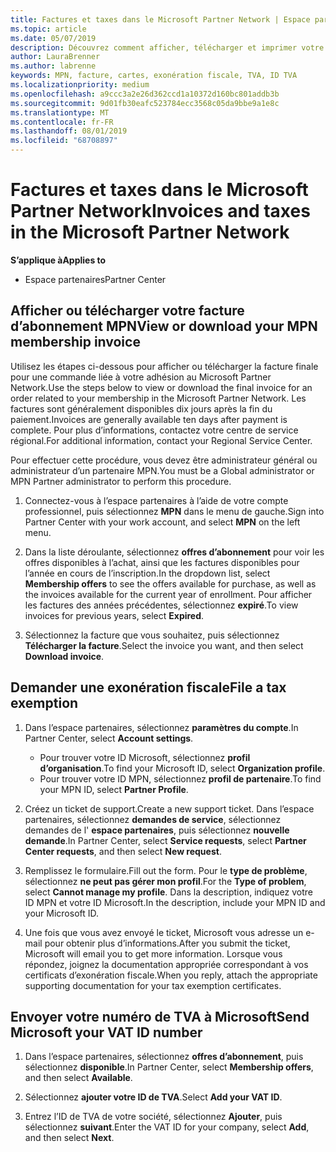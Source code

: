 ```yaml
---
title: Factures et taxes dans le Microsoft Partner Network | Espace partenaires
ms.topic: article
ms.date: 05/07/2019
description: Découvrez comment afficher, télécharger et imprimer votre abonnement MPN iVoice, ainsi qu’un fichier d’exemption de taxe et envoyer votre numéro d’identification de T.V.A. à Microsoft.
author: LauraBrenner
ms.author: labrenne
keywords: MPN, facture, cartes, exonération fiscale, TVA, ID TVA
ms.localizationpriority: medium
ms.openlocfilehash: a9ccc3a2e26d362ccd1a10372d160bc801addb3b
ms.sourcegitcommit: 9d01fb30eafc523784ecc3568c05da9bbe9a1e8c
ms.translationtype: MT
ms.contentlocale: fr-FR
ms.lasthandoff: 08/01/2019
ms.locfileid: "68708897"
---
```

# <a name="invoices-and-taxes-in-the-microsoft-partner-network"></a><span data-ttu-id="c868a-104">Factures et taxes dans le Microsoft Partner Network</span><span class="sxs-lookup"><span data-stu-id="c868a-104">Invoices and taxes in the Microsoft Partner Network</span></span>

<span data-ttu-id="c868a-105">**S’applique à**</span><span class="sxs-lookup"><span data-stu-id="c868a-105">**Applies to**</span></span>

-  <span data-ttu-id="c868a-106">Espace partenaires</span><span class="sxs-lookup"><span data-stu-id="c868a-106">Partner Center</span></span>

## <a name="view-or-download-your-mpn-membership-invoice"></a><span data-ttu-id="c868a-107">Afficher ou télécharger votre facture d’abonnement MPN</span><span class="sxs-lookup"><span data-stu-id="c868a-107">View or download your MPN membership invoice</span></span>

<span data-ttu-id="c868a-108">Utilisez les étapes ci-dessous pour afficher ou télécharger la facture finale pour une commande liée à votre adhésion au Microsoft Partner Network.</span><span class="sxs-lookup"><span data-stu-id="c868a-108">Use the steps below to view or download the final invoice for an order related to your membership in the Microsoft Partner Network.</span></span> <span data-ttu-id="c868a-109">Les factures sont généralement disponibles dix jours après la fin du paiement.</span><span class="sxs-lookup"><span data-stu-id="c868a-109">Invoices are generally available ten days after payment is complete.</span></span> <span data-ttu-id="c868a-110">Pour plus d’informations, contactez votre centre de service régional.</span><span class="sxs-lookup"><span data-stu-id="c868a-110">For additional information, contact your Regional Service Center.</span></span>  

<span data-ttu-id="c868a-111">Pour effectuer cette procédure, vous devez être administrateur général ou administrateur d’un partenaire MPN.</span><span class="sxs-lookup"><span data-stu-id="c868a-111">You must be a Global administrator or MPN Partner administrator to perform this procedure.</span></span> 

1.  <span data-ttu-id="c868a-112">Connectez-vous à l’espace partenaires à l’aide de votre compte professionnel, puis sélectionnez **MPN** dans le menu de gauche.</span><span class="sxs-lookup"><span data-stu-id="c868a-112">Sign into Partner Center with your work account, and select **MPN** on the left menu.</span></span>

4.  <span data-ttu-id="c868a-113">Dans la liste déroulante, sélectionnez **offres d’abonnement** pour voir les offres disponibles à l’achat, ainsi que les factures disponibles pour l’année en cours de l’inscription.</span><span class="sxs-lookup"><span data-stu-id="c868a-113">In the dropdown list, select **Membership offers** to see the offers available for purchase, as well as the invoices available for the current year of enrollment.</span></span> <span data-ttu-id="c868a-114">Pour afficher les factures des années précédentes, sélectionnez **expiré**.</span><span class="sxs-lookup"><span data-stu-id="c868a-114">To view invoices for previous years, select **Expired**.</span></span>

6.  <span data-ttu-id="c868a-115">Sélectionnez la facture que vous souhaitez, puis sélectionnez **Télécharger la facture**.</span><span class="sxs-lookup"><span data-stu-id="c868a-115">Select the invoice you want, and then select **Download invoice**.</span></span> 

## <a name="file-a-tax-exemption"></a><span data-ttu-id="c868a-116">Demander une exonération fiscale</span><span class="sxs-lookup"><span data-stu-id="c868a-116">File a tax exemption</span></span>

1.  <span data-ttu-id="c868a-117">Dans l’espace partenaires, sélectionnez **paramètres du compte**.</span><span class="sxs-lookup"><span data-stu-id="c868a-117">In Partner Center, select **Account settings**.</span></span>
    -   <span data-ttu-id="c868a-118">Pour trouver votre ID Microsoft, sélectionnez **profil d’organisation**.</span><span class="sxs-lookup"><span data-stu-id="c868a-118">To find your Microsoft ID, select **Organization profile**.</span></span>
    -   <span data-ttu-id="c868a-119">Pour trouver votre ID MPN, sélectionnez **profil de partenaire**.</span><span class="sxs-lookup"><span data-stu-id="c868a-119">To find your MPN ID, select **Partner Profile**.</span></span>

2.  <span data-ttu-id="c868a-120">Créez un ticket de support.</span><span class="sxs-lookup"><span data-stu-id="c868a-120">Create a new support ticket.</span></span> <span data-ttu-id="c868a-121">Dans l’espace partenaires, sélectionnez **demandes de service**, sélectionnez demandes de l' **espace partenaires**, puis sélectionnez **nouvelle demande**.</span><span class="sxs-lookup"><span data-stu-id="c868a-121">In Partner Center, select **Service requests**, select **Partner Center requests**, and then select **New request**.</span></span>

3.  <span data-ttu-id="c868a-122">Remplissez le formulaire.</span><span class="sxs-lookup"><span data-stu-id="c868a-122">Fill out the form.</span></span> <span data-ttu-id="c868a-123">Pour le **type de problème**, sélectionnez **ne peut pas gérer mon profil**.</span><span class="sxs-lookup"><span data-stu-id="c868a-123">For the **Type of problem**, select **Cannot manage my profile**.</span></span> <span data-ttu-id="c868a-124">Dans la description, indiquez votre ID&nbsp;MPN et votre ID&nbsp;Microsoft.</span><span class="sxs-lookup"><span data-stu-id="c868a-124">In the description, include your MPN ID and your Microsoft ID.</span></span>

4.  <span data-ttu-id="c868a-125">Une fois que vous avez envoyé le ticket, Microsoft vous adresse un e-mail pour obtenir plus d’informations.</span><span class="sxs-lookup"><span data-stu-id="c868a-125">After you submit the ticket, Microsoft will email you to get more information.</span></span> <span data-ttu-id="c868a-126">Lorsque vous répondez, joignez la documentation appropriée correspondant à vos certificats d’exonération fiscale.</span><span class="sxs-lookup"><span data-stu-id="c868a-126">When you reply, attach the appropriate supporting documentation for your tax exemption certificates.</span></span>

## <a name="send-microsoft-your-vat-id-number"></a><span data-ttu-id="c868a-127">Envoyer votre numéro de&nbsp;TVA à Microsoft</span><span class="sxs-lookup"><span data-stu-id="c868a-127">Send Microsoft your VAT ID number</span></span>
1.  <span data-ttu-id="c868a-128">Dans l’espace partenaires, sélectionnez **offres d’abonnement**, puis sélectionnez **disponible**.</span><span class="sxs-lookup"><span data-stu-id="c868a-128">In Partner Center, select **Membership offers**, and then select **Available**.</span></span> 

2.  <span data-ttu-id="c868a-129">Sélectionnez **ajouter votre ID de TVA**.</span><span class="sxs-lookup"><span data-stu-id="c868a-129">Select **Add your VAT ID**.</span></span> 

3.  <span data-ttu-id="c868a-130">Entrez l’ID de TVA de votre société, sélectionnez **Ajouter**, puis sélectionnez **suivant**.</span><span class="sxs-lookup"><span data-stu-id="c868a-130">Enter the VAT ID for your company, select **Add**, and then select **Next**.</span></span> 

